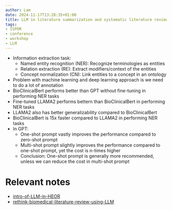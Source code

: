 ```yaml
---
author: Lam
date: 2024-11-17T13:28:35+01:00
title: LLM in literature summarization and systematic literature review
tags:
- ISPOR
- conference
- workshop
- LLM
---
```


- Information extraction task:
  - Named entity recognition (NER): Recognize terminologies as entities
  - Relation extraction (RE): Extract modifiers/context of the entities
  - Concept normalization (CN): Link entities to a concept in an ontology
- Problem with machine learning and deep learning approach is we need to do a lot of annotation
- BioClinicalBert performs better than GPT without fine-tuning in performing NER tasks
- Fine-tuned LLAMA2 performs bettern than BioClinicalBert in performing NER tasks
- LLAMA2 also has better generalizability compared to BioClinicalBert
- BioClinicalBert is 15x faster compared to LLAMA2 in performing NER tasks
- In GPT:
  - One-shot prompt vastly improves the performance compared to zero-shot prompt
  - Multi-shot prompt slightly improves the performance compared to one-shot prompt, yet the cost is n-times higher
  - Conclusion: One-shot prompt is generally more recommended, unless we can reduce the cost in multi-shot prompt

# Relevant notes

- [intro-of-LLM-in-HEOR](Resources/intro-of-LLM-in-HEOR.md) 
- [rethink-biomedical-literature-review-using-LLM](Resources/rethink-biomedical-literature-review-using-LLM.md) 
